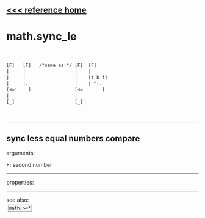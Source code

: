 [<<< reference home](ceammc_lib.md)
---

# math.sync_le

```


[F]   [F]   /*same as:*/ [F]  [F]
|     |                  |    |
|     |                  |    [t b f]
|     |.                 |    | ^|.
[<='    ]                [<=       ]
|                        |
[_]                      [_]

            
```
---
sync less equal numbers compare
---
arguments:

F: second number<br>

---
properties:


---
see also:<br>
[![math.&gt;=&#39;](img/object_math.&gt;=&#39;.png)](math.>='.md)
